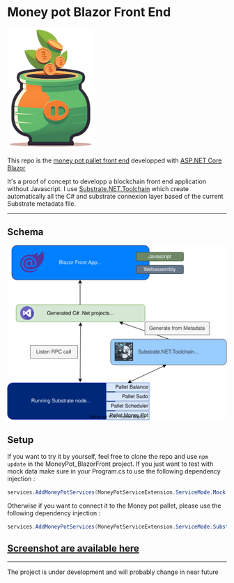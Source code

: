 # Money pot Blazor Front End

<img src="https://github.com/Apolixit/MoneyPot.NET/blob/master/MoneyPot_BlazorFront/wwwroot/images/money_pot_logo_no_background.png"  width="200" height="279">

This repo is the [money pot pallet front end](https://github.com/Apolixit/pallet_money_pot) developped with [ASP.NET Core Blazor](https://learn.microsoft.com/fr-fr/aspnet/core/blazor/)

It's a proof of concept to developp a blockchain front end application without Javascript.
I use [Substrate.NET.Toolchain](https://github.com/SubstrateGaming/Substrate.NET.Toolchain) which create automatically all the C# and substrate connexion layer based of the current
Substrate metadata file.

---

## Schema

![image](https://github.com/Apolixit/MoneyPot.NET/blob/master/MoneyPot_BlazorFront/wwwroot/images/SubstrateMoneyPot.drawio.svg)

## Setup

If you want to try it by yourself, feel free to clone the repo and use `npm update` in the MoneyPot_BlazorFront project.
If you just want to test with mock data make sure in your Program.cs to use the following dependency injection :
```c#
services.AddMoneyPotServices(MoneyPotServiceExtension.ServiceMode.Mock, endpoint);
```
Otherwise if you want to connect it to the Money pot pallet, please use the following dependency injection :
```c#
services.AddMoneyPotServices(MoneyPotServiceExtension.ServiceMode.SubstrateNode, endpoint);
```

## [Screenshot are available here](https://github.com/Apolixit/MoneyPot.NET/tree/master/Screenshot)


---

The project is under development and will probably change in near future
